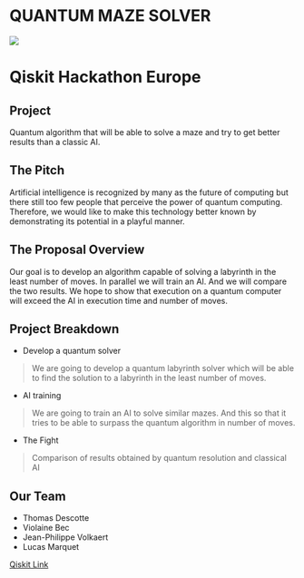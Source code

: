 # QUANTUM MAZE SOLVER

![](https://nsa40.casimages.com/img/2021/04/29/mini_210429101936308550.png)

# Qiskit Hackathon Europe

## Project
Quantum algorithm that will be able to solve a maze and try to get better results than a classic AI.

## The Pitch
Artificial intelligence is recognized by many as the future of computing but there still too few people that perceive the power of quantum computing. Therefore, we would like to make this technology better known by demonstrating its potential in a playful manner.

## The Proposal Overview
Our goal is to develop an algorithm capable of solving a labyrinth in the least number of moves. In parallel we will train an AI. And we will compare the two results. We hope to show that execution on a quantum computer will exceed the AI in execution time and number of moves.

## Project Breakdown
- Develop a quantum solver
> We are going to develop a quantum labyrinth solver which will be able to find the solution to a labyrinth in the least number of moves.

- AI training
> We are going to train an AI to solve similar mazes. And this so that it tries to be able to surpass the quantum algorithm in number of moves.

- The Fight
> Comparison of results obtained by quantum resolution and classical AI

## Our Team
- Thomas Descotte
- Violaine Bec
- Jean-Philippe Volkaert
- Lucas Marquet

[Qiskit Link](https://qiskithackathoneurope.bemyapp.com/#/projects/608091bfff00f400197faa1e)

